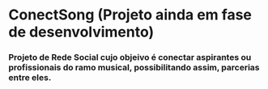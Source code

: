 # ConectSong (Projeto ainda em fase de desenvolvimento)
### Projeto de Rede Social cujo objeivo é conectar aspirantes ou profissionais do ramo musical, possibilitando assim, parcerias entre eles.
 
